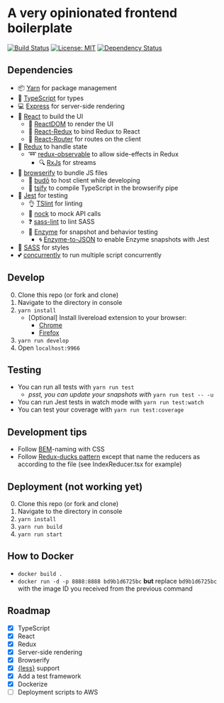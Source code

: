# A very opinionated frontend boilerplate
[![Build Status](https://travis-ci.org/Lapanti/ts-react-boilerplate.svg?branch=master)](https://travis-ci.org/Lapanti/ts-react-boilerplate) [![License: MIT](https://img.shields.io/badge/License-MIT-yellow.svg)](https://opensource.org/licenses/MIT) [![Dependency Status](https://gemnasium.com/badges/github.com/Lapanti/ts-react-boilerplate.svg)](https://gemnasium.com/github.com/Lapanti/ts-react-boilerplate)

## Dependencies
- :package: [Yarn](https://yarnpkg.com/lang/en/) for package management
- :muscle: [TypeScript](https://www.typescriptlang.org/) for types
- :computer: [Express](https://expressjs.com/) for server-side rendering
- :eyes: [React](https://facebook.github.io/react/) to build the UI
    - :calling: [ReactDOM](https://facebook.github.io/react/docs/react-dom.html) to render the UI
    - :tada: [React-Redux](https://github.com/reactjs/react-redux) to bind Redux to React
    -  :milky_way: [React-Router](https://github.com/ReactTraining/react-router) for routes on the client
- :gift: [Redux](https://github.com/reactjs/redux) to handle state
    - :loop: [redux-observable](https://redux-observable.js.org/) to allow side-effects in Redux
        - :mag: [RxJs](https://github.com/ReactiveX/RxJS) for streams
- :electric_plug: [browserify](http://browserify.org/) to bundle JS files
    - :flashlight: [budō](https://github.com/mattdesl/budo) to host client while developing
    - :punch: [tsify](https://github.com/TypeStrong/tsify) to compile TypeScript in the browserify pipe
- :pray: [Jest](https://facebook.github.io/jest/) for testing
    - :ok_hand: [TSlint](https://palantir.github.io/tslint/) for linting
    - :runner: [nock](https://github.com/node-nock/nock) to mock API calls
    - :question: [sass-lint](https://github.com/sasstools/sass-lint) to lint SASS
    - :bust_in_silhouette: [Enzyme](https://github.com/airbnb/enzyme) for snapshot and behavior testing
        - :cyclone: [Enzyme-to-JSON](https://github.com/adriantoine/enzyme-to-json) to enable Enzyme snapshots with Jest
- :nail_care: [SASS](https://github.com/sass/node-sass) for styles
- :two_hearts: [concurrently](https://github.com/kimmobrunfeldt/concurrently) to run multiple script concurrently
  
## Develop

0. Clone this repo (or fork and clone)
1. Navigate to the directory in console
2. `yarn install`
    - [Optional] Install livereload extension to your browser:
        - [Chrome](https://chrome.google.com/webstore/detail/livereload/jnihajbhpnppcggbcgedagnkighmdlei?hl=en)
        - [Firefox](https://addons.mozilla.org/en-gb/firefox/addon/livereload/)
3. `yarn run develop`
4. Open `localhost:9966`

## Testing

- You can run all tests with `yarn run test`
    - *psst, you can update your snapshots with* `yarn run test -- -u`
- You can run Jest tests in watch mode with `yarn run test:watch`
- You can test your coverage with `yarn run test:coverage`

## Development tips
- Follow [BEM](http://getbem.com/naming/)-naming with CSS
- Follow [Redux-ducks pattern](https://github.com/erikras/ducks-modular-redux) except that name the reducers as according to the file (see IndexReducer.tsx for example)

## Deployment (not working yet)

0. Clone this repo (or fork and clone)
1. Navigate to the directory in console
2. `yarn install`
3. `yarn run build`
4. `yarn run start`

## How to Docker

* `docker build .`
* `docker run -d -p 8888:8888 bd9b1d6725bc` **but** replace `bd9b1d6725bc` with the image ID you received from the previous command

## Roadmap

* [x] TypeScript
* [x] React
* [x] Redux
* [x] Server-side rendering
* [x] Browserify
* [x] [{less}](http://lesscss.org/) support
* [x] Add a test framework
* [x] Dockerize
* [ ] Deployment scripts to AWS
